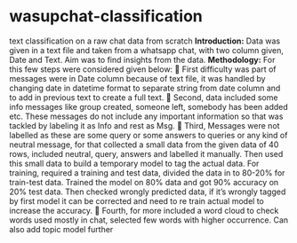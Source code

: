 # wasupchat-classification
text classification on a raw chat data from scratch
**Introduction:** Data was given in a text file and taken from a whatsapp chat, with 
two column given, Date and Text. Aim was to find insights from the data.
**Methodology:** For this few steps were considered given below:
 First difficulty was part of messages were in Date column because of text 
file, it was handled by changing date in datetime format to separate string 
from date column and to add in previous text to create a full text.
 Second, data included some info messages like group created, someone 
left, somebody has been added etc. These messages do not include any 
important information so that was tackled by labeling it as Info and rest as 
Msg.
 Third, Messages were not labelled as these are some query or some 
answers to queries or any kind of neutral message, for that collected a 
small data from the given data of 40 rows, included neutral, query, answers 
and labelled it manually. Then used this small data to build a temporary 
model to tag the actual data. For training, required a training and test data, 
divided the data in to 80-20% for train-test data. Trained the model on 80% 
data and got 90% accuracy on 20% test data. Then checked wrongly 
predicted data, if it’s wrongly tagged by first model it can be corrected and 
need to re train actual model to increase the accuracy.
 Fourth, for more included a word cloud to check words used mostly in chat, 
selected few words with higher occurrence. Can also add topic model 
further
